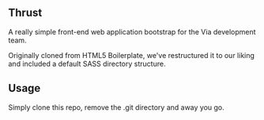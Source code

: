 Thrust
------

A really simple front-end web application bootstrap for the Via development team.

Originally cloned from HTML5 Boilerplate, we've restructured it to our liking and included a default SASS directory structure. 

Usage
------

Simply clone this repo, remove the .git directory and away you go.